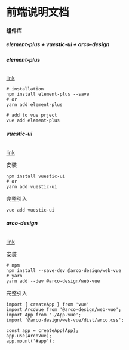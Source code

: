 # 前端说明文档

#### 组件库

##### **element-plus + vuestic-ui + arco-design**

###### **element-plus**

[link](https://element-plus.gitee.io/zh-CN/component/border.html)

```
# installation
npm install element-plus --save
# or
yarn add element-plus

# add to vue prject
vue add element-plus
```

###### **vuestic-ui**

[link](https://vuestic.dev/en/getting-started/installation)

安装

```
npm install vuestic-ui
# or
yarn add vuestic-ui
```

完整引入

```
vue add vuestic-ui
```

###### **arco-design**

[link](https://arco.design/vue/docs/start)

安装

```
# npm
npm install --save-dev @arco-design/web-vue
# yarn
yarn add --dev @arco-design/web-vue 
```

完整引入

```
import { createApp } from 'vue'
import ArcoVue from '@arco-design/web-vue';
import App from './App.vue';
import '@arco-design/web-vue/dist/arco.css';

const app = createApp(App);
app.use(ArcoVue);
app.mount('#app');
```

